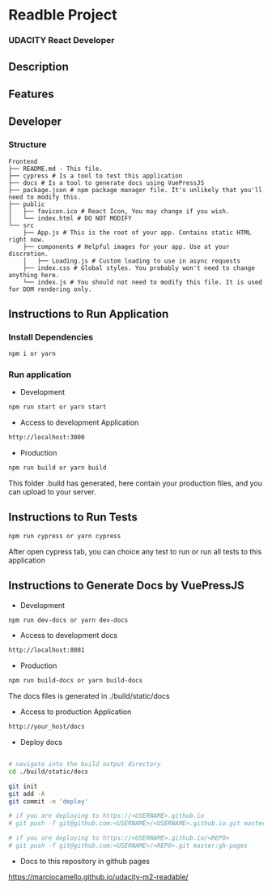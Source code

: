 # Readble Project

### UDACITY React Developer

## Description

## Features

## Developer

### Structure

```
Frontend
├── README.md - This file.
├── cypress # Is a tool to test this application
├── docs # Is a tool to generate docs using VuePressJS
├── package.json # npm package manager file. It's unlikely that you'll need to modify this.
├── public
│   ├── favicon.ico # React Icon, You may change if you wish.
│   └── index.html # DO NOT MODIFY
└── src
    ├── App.js # This is the root of your app. Contains static HTML right now.
    ├── components # Helpful images for your app. Use at your discretion.
    │   ├── Loading.js # Custom loading to use in async requests
    ├── index.css # Global styles. You probably won't need to change anything here.
    └── index.js # You should not need to modify this file. It is used for DOM rendering only.
```

## Instructions to Run Application

### Install Dependencies

```bash
npm i or yarn
```

### Run application

- Development

```bash
npm run start or yarn start
```

- Access to development Application

```bash
http://localhost:3000
```

- Production

```bash
npm run build or yarn build
```

This folder .build has generated, here contain your production files, and you can upload to your server.

## Instructions to Run Tests

```bash
npm run cypress or yarn cypress
```

After open cypress tab, you can choice any test to run or run all tests to this application

## Instructions to Generate Docs by VuePressJS

- Development

```bash
npm run dev-docs or yarn dev-docs
```

- Access to development docs

```bash
http://localhost:8081
```

- Production

```bash
npm run build-docs or yarn build-docs
```

The docs files is generated in ./build/static/docs

- Access to production Application

```bash
http://your_host/docs
```

- Deploy docs

```bash

# navigate into the build output directory
cd ./build/static/docs

git init
git add -A
git commit -m 'deploy'

# if you are deploying to https://<USERNAME>.github.io
# git push -f git@github.com:<USERNAME>/<USERNAME>.github.io.git master

# if you are deploying to https://<USERNAME>.github.io/<REPO>
# git push -f git@github.com:<USERNAME>/<REPO>.git master:gh-pages

```

- Docs to this repository in github pages

https://marciocamello.github.io/udacity-m2-readable/

